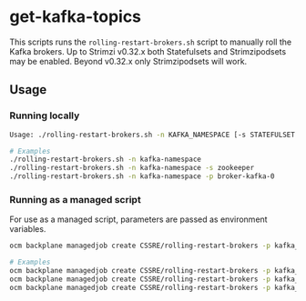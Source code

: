 # get-kafka-topics

This scripts runs the `rolling-restart-brokers.sh` script to manually roll the Kafka brokers. Up to Strimzi v0.32.x both Statefulsets and Strimzipodsets may be enabled. Beyond v0.32.x only Strimzipodsets will work. 

## Usage

### Running locally

```bash
Usage: ./rolling-restart-brokers.sh -n KAFKA_NAMESPACE [-s STATEFULSET|STRIMZIPODSET | -p POD]

# Examples
./rolling-restart-brokers.sh -n kafka-namespace
./rolling-restart-brokers.sh -n kafka-namespace -s zookeeper
./rolling-restart-brokers.sh -n kafka-namespace -p broker-kafka-0
```

### Running as a managed script

For use as a managed script, parameters are passed as environment variables.

```bash
ocm backplane managedjob create CSSRE/rolling-restart-brokers -p kafka_namespace=<KAFKA_NAMESPACE> [s_set=STATEFULSET|STRIMZIPODSET | pod=POD]

# Examples
ocm backplane managedjob create CSSRE/rolling-restart-brokers -p kafka_namespace=my-kafka
ocm backplane managedjob create CSSRE/rolling-restart-brokers -p kafka_namespace=my-kafka s_set=kafka
ocm backplane managedjob create CSSRE/rolling-restart-brokers -p kafka_namespace=my-kafka pod=pod-zookeeper-0 
```



